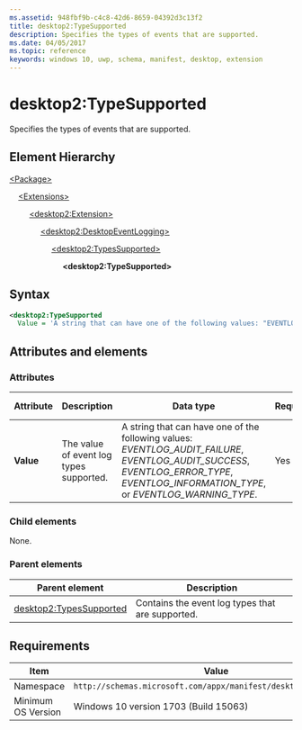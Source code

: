 ```yaml
---
ms.assetid: 948fbf9b-c4c8-42d6-8659-04392d3c13f2
title: desktop2:TypeSupported
description: Specifies the types of events that are supported.
ms.date: 04/05/2017
ms.topic: reference
keywords: windows 10, uwp, schema, manifest, desktop, extension 
---
```


# desktop2:TypeSupported

Specifies the types of events that are supported.

## Element Hierarchy

[\<Package\>](element-package.md)

&nbsp;&nbsp;&nbsp;&nbsp;[\<Extensions\>](element-1-extensions.md)

&nbsp;&nbsp;&nbsp;&nbsp; &nbsp;&nbsp;&nbsp;&nbsp;[\<desktop2:Extension\>](element-desktop2-package-extension.md)

&nbsp;&nbsp;&nbsp;&nbsp; &nbsp;&nbsp;&nbsp;&nbsp; &nbsp;&nbsp;&nbsp;&nbsp;[\<desktop2:DesktopEventLogging\>](element-desktop2-DesktopEventLogging.md)

&nbsp;&nbsp;&nbsp;&nbsp; &nbsp;&nbsp;&nbsp;&nbsp; &nbsp;&nbsp;&nbsp;&nbsp; &nbsp;&nbsp;&nbsp;&nbsp;[\<desktop2:TypesSupported\>](element-desktop2-typessupported.md)

&nbsp;&nbsp;&nbsp;&nbsp; &nbsp;&nbsp;&nbsp;&nbsp; &nbsp;&nbsp;&nbsp;&nbsp; &nbsp;&nbsp;&nbsp;&nbsp; &nbsp;&nbsp;&nbsp;&nbsp;**\<desktop2:TypeSupported\>**

## Syntax

```xml
<desktop2:TypeSupported
  Value = 'A string that can have one of the following values: "EVENTLOG_AUDIT_FAILURE", "EVENTLOG_AUDIT_SUCCESS", "EVENTLOG_ERROR_TYPE", "EVENTLOG_INFORMATION_TYPE", or "EVENTLOG_WARNING_TYPE".' />
```

## Attributes and elements

### Attributes

| Attribute | Description | Data type | Required | Default value |
|-|-|-|-|-|
| **Value** | The value of event log types supported. | A string that can have one of the following values: *EVENTLOG_AUDIT_FAILURE*, *EVENTLOG_AUDIT_SUCCESS*, *EVENTLOG_ERROR_TYPE*, *EVENTLOG_INFORMATION_TYPE*, or *EVENTLOG_WARNING_TYPE*. | Yes |  |

### Child elements

None.

### Parent elements

| Parent element | Description |
|-|-|
| [desktop2:TypesSupported](element-desktop2-typessupported.md) | Contains the event log types that are supported. |

## Requirements

| Item  | Value  |
|--|--|
| Namespace | `http://schemas.microsoft.com/appx/manifest/desktop/windows10/2` |
| Minimum OS Version | Windows 10 version 1703 (Build 15063) |
